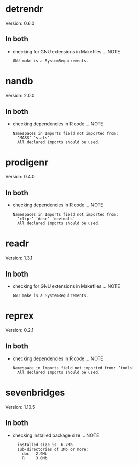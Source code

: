 # detrendr

Version: 0.6.0

## In both

*   checking for GNU extensions in Makefiles ... NOTE
    ```
    GNU make is a SystemRequirements.
    ```

# nandb

Version: 2.0.0

## In both

*   checking dependencies in R code ... NOTE
    ```
    Namespaces in Imports field not imported from:
      ‘MASS’ ‘stats’
      All declared Imports should be used.
    ```

# prodigenr

Version: 0.4.0

## In both

*   checking dependencies in R code ... NOTE
    ```
    Namespaces in Imports field not imported from:
      ‘clipr’ ‘desc’ ‘devtools’
      All declared Imports should be used.
    ```

# readr

Version: 1.3.1

## In both

*   checking for GNU extensions in Makefiles ... NOTE
    ```
    GNU make is a SystemRequirements.
    ```

# reprex

Version: 0.2.1

## In both

*   checking dependencies in R code ... NOTE
    ```
    Namespace in Imports field not imported from: ‘tools’
      All declared Imports should be used.
    ```

# sevenbridges

Version: 1.10.5

## In both

*   checking installed package size ... NOTE
    ```
      installed size is  6.7Mb
      sub-directories of 1Mb or more:
        doc   2.9Mb
        R     3.0Mb
    ```

